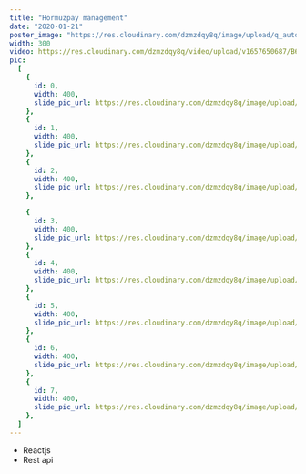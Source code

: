 ```yaml
---
title: "Hormuzpay management"
date: "2020-01-21"
poster_image: "https://res.cloudinary.com/dzmzdqy8q/image/upload/q_auto:best/v1657820991/Untitled_cleqqt.png"
width: 300
video: https://res.cloudinary.com/dzmzdqy8q/video/upload/v1657650687/B612_20220529_195149_314_e98swn.mp4
pic:
  [
    {
      id: 0,
      width: 400,
      slide_pic_url: https://res.cloudinary.com/dzmzdqy8q/image/upload/v1657656065/8_gomeh0.png,
    },
    {
      id: 1,
      width: 400,
      slide_pic_url: https://res.cloudinary.com/dzmzdqy8q/image/upload/v1657656064/9_q74zts.png,
    },
    {
      id: 2,
      width: 400,
      slide_pic_url: https://res.cloudinary.com/dzmzdqy8q/image/upload/v1657656063/6_a9hbsc.png,
    },

    {
      id: 3,
      width: 400,
      slide_pic_url: https://res.cloudinary.com/dzmzdqy8q/image/upload/v1657656063/Untitled_ek2k77.png,
    },
    {
      id: 4,
      width: 400,
      slide_pic_url: https://res.cloudinary.com/dzmzdqy8q/image/upload/v1657656061/7_embciq.png,
    },
    {
      id: 5,
      width: 400,
      slide_pic_url: https://res.cloudinary.com/dzmzdqy8q/image/upload/v1657656057/3_radmtv.png,
    },
    {
      id: 6,
      width: 400,
      slide_pic_url: https://res.cloudinary.com/dzmzdqy8q/image/upload/v1657656057/5_udxmaj.png,
    },
    {
      id: 7,
      width: 400,
      slide_pic_url: https://res.cloudinary.com/dzmzdqy8q/image/upload/v1657656057/2_vmfpw2.png,
    },
  ]
---
```


- Reactjs
- Rest api
